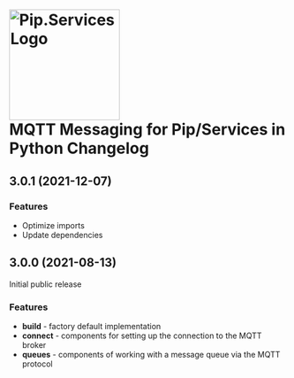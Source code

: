# <img src="https://uploads-ssl.webflow.com/5ea5d3315186cf5ec60c3ee4/5edf1c94ce4c859f2b188094_logo.svg" alt="Pip.Services Logo" width="200"> <br/> MQTT Messaging for Pip/Services in Python Changelog

## <a name="3.0.1"></a> 3.0.1 (2021-12-07)

### Features
* Optimize imports
* Update dependencies


## <a name="3.0.0"></a> 3.0.0 (2021-08-13)

Initial public release

### Features
* **build** - factory default implementation
* **connect** - components for setting up the connection to the MQTT broker
* **queues** - components of working with a message queue via the MQTT protocol
